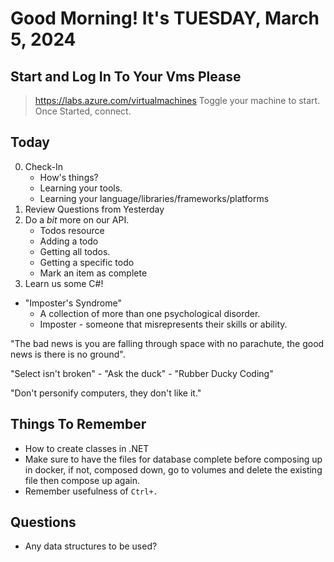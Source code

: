 # Good Morning! It's TUESDAY, March 5, 2024

## Start and Log In To Your Vms Please

> https://labs.azure.com/virtualmachines
> Toggle your machine to start.
> Once Started, connect.


## Today

0. Check-In
    - How's things?
    - Learning your tools.
    - Learning your language/libraries/frameworks/platforms
1. Review Questions from Yesterday
2. Do a *bit* more on our API.
    - Todos resource
    - Adding a todo
    - Getting all todos.
    - Getting a specific todo
    - Mark an item as complete
3. Learn us some C#!


- "Imposter's Syndrome"
    - A collection of more than one psychological disorder.
    - Imposter - someone that misrepresents their skills or ability.

"The bad news is you are falling through space with no parachute, the good news is there is no ground".

"Select isn't broken" - 
"Ask the duck" - "Rubber Ducky Coding"

"Don't personify computers, they don't like it."

## Things To Remember 

- How to create classes in .NET
- Make sure to have the files for database complete before composing up in docker, if not, composed down, go to volumes and delete the existing file then compose up again.
- Remember usefulness of `Ctrl+.`

## Questions

- Any data structures to be used?